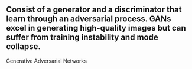 Consist of a generator and a discriminator that learn through an adversarial process. GANs excel in generating high-quality images but can suffer from training instability and mode collapse.
---
Generative Adversarial Networks
